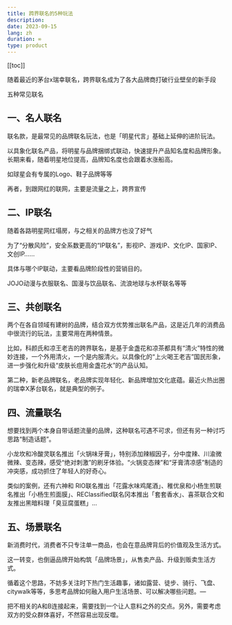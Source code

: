 ```yaml
---
title: 跨界联名的5种玩法
description: 
date: 2023-09-15
lang: zh
duration: ∞
type: product
---
```

[[toc]]

随着最近的茅台x瑞幸联名，跨界联名成为了各大品牌商打破行业壁垒的新手段

五种常见联名

## 一、名人联名

联名款，是最常见的品牌联名玩法，也是「明星代言」基础上延伸的进阶玩法。

以具象化联名产品，将明星与品牌捆绑式联动，快速提升产品知名度和品牌形象。长期来看，随着明星地位提高，品牌知名度也会跟着水涨船高。

如球星会有专属的Logo、鞋子品牌等等

再者，到跟网红的联网，主要是流量之上，跨界宣传

## 二、IP联名

随着各路明星网红塌房，与之相关的品牌方也没了好气

为了“分散风险”，安全系数更高的“IP联名”，影视IP、游戏IP、文化IP、国家IP、文创IP……

具体与哪个IP联动，主要看品牌阶段性的营销目的。

JOJO动漫与衣服联名、国漫与饮品联名、流浪地球与水杯联名等等

## 三、共创联名

两个在各自领域有建树的品牌，结合双方优势推出联名产品，这是近几年的消费品中很流行的玩法，主要常用在两种情景。

比如，科颜氏和凉王老吉的跨界联名，是基于金盏花和凉茶都具有“清火”特性的微妙连接，一个外用清火，一个是内服清火。以具像化的“上火喝王老吉”国民形象，进一步强化和升级“皮肤长痘用金盏花水”的产品认知。

第二种，新老品牌联名，老品牌实现年轻化、新品牌增加文化底蕴。最近火热出圈的瑞幸X茅台联名，就是典型的例子。

## 四、流量联名

想要找到两个本身自带话题流量的品牌，这种联名可遇不可求，但还有另一种讨巧思路“制造话题”。

小龙坎和冷酸灵联名推出「火锅味牙膏」，特别添加辣椒因子，分中度辣、川渝微微辣、变态辣，感受“绝对刺激”的刷牙体验。“火锅变态辣”和“牙膏清凉感”制造的冲突感，成功抓住了年轻人的好奇心。

类似的案例，还有六神和 RIO联名推出「花露水味鸡尾酒」、稚优泉和小杨生煎联名推出「小杨生煎面膜」、REClassified联名冈本推出「套套香水」、喜茶联合文和友推出黑暗料理「臭豆腐蛋糕」…

## 五、场景联名

新消费时代，消费者不只专注单一商品，也会在意品牌背后的价值观及生活方式。

这一转变，也倒逼品牌开始构筑「品牌场景」，从售卖产品、升级到贩卖生活方式。

循着这个思路，不妨多关注时下热门生活趣事，诸如露营、徒步、骑行、飞盘、citywalk等等，多思考品牌如何融入用户生活场景、可以解决哪些问题。—

把不相关的A和B连接起来，需要找到一个让人意料之外的交点。另外，需要考虑双方的受众群体喜好，不然容易出现反噬。